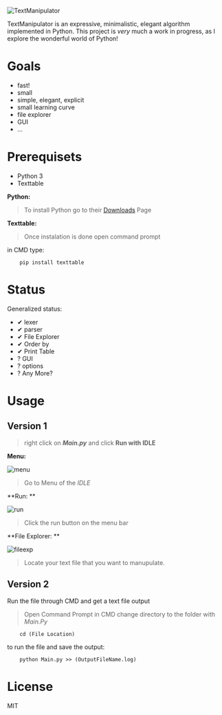  ![TextManipulator](https://image.ibb.co/b4ziiF/coollogo_com_290181332.png)

TextManipulator is an expressive, minimalistic, elegant algorithm implemented in Python.  This project is _very_ much a work in progress, as I explore the wonderful world of Python!

# Goals

  - fast!
  - small
  - simple, elegant, explicit
  - small learning curve
  - file explorer
  - GUI
  - ...

# Prerequisets
  - Python 3
  - Texttable

**Python:**

 > To install Python go to their [Downloads](https://www.python.org/downloads/) Page
 
**Texttable:**

 > Once instalation is done open command prompt

 in CMD type:

```
    pip install texttable
```

# Status

  Generalized status:

  - ✔ lexer
  - ✔ parser
  - ✔ File Explorer
  - ✔ Order by
  - ✔ Print Table
  - ? GUI
  - ? options
  - ? Any More?

# Usage

## Version 1

> right click on _**Main.py**_ and click **Run with IDLE**


**Menu:**

![menu](https://image.ibb.co/kSvHSa/menu.png)

> Go to Menu of the _IDLE_

**Run: **

![run](https://image.ibb.co/e2tRLv/run.png)

> Click the run button on the menu bar

**File Explorer: **

![fileexp](https://preview.ibb.co/d9e0fv/file.png)

> Locate your text file that you want to manupulate.

## Version 2
 Run the file through CMD and get a text file output

> Open Command Prompt
 in CMD change directory to the folder with _Main.Py_
 
```
    cd (File Location)
```
to run the file and save the output:
```
    python Main.py >> (OutputFileName.log)
```

# License

  MIT
